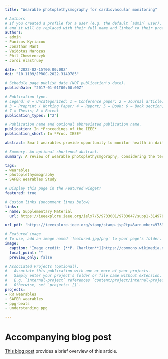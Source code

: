 ```yaml
---
title: "Wearable photoplethysmography for cardiovascular monitoring"

# Authors
# If you created a profile for a user (e.g. the default `admin` user), write the username (folder name) here 
# and it will be replaced with their full name and linked to their profile.
authors:
- admin
- Panicos Kyriacou
- Jonathan Mant
- Vaidotas Marozas
- Phil Chowienczyk
- Jordi Alastruey

date: "2022-02-15T00:00:00Z"
doi: "10.1109/JPROC.2022.3149785"

# Schedule page publish date (NOT publication's date).
publishDate: "2017-01-01T00:00:00Z"

# Publication type.
# Legend: 0 = Uncategorized; 1 = Conference paper; 2 = Journal article;
# 3 = Preprint / Working Paper; 4 = Report; 5 = Book; 6 = Book section;
# 7 = Thesis; 8 = Patent
publication_types: ["2"]

# Publication name and optional abbreviated publication name.
publication: In *Proceedings of the IEEE*
publication_short: In *Proc. IEEE*

abstract: Smart wearables provide opportunity to monitor health in daily life, and are emerging as potential tools for detecting cardiovascular disease. Wearables such as fitness bands and smartwatches routinely monitor the photoplethysmogram signal, an optical measure of the arterial pulse wave which is strongly influenced by the heart and blood vessels. In this survey we summarise the fundamentals of wearable photoplethysmography and its analysis, identify its potential clinical applications, and outline pressing directions for future research in order to realise its full potential for tackling cardiovascular disease.

# Summary. An optional shortened abstract.
summary: A review of wearable photoplethysmgoraphy, considering the technology, signal processing, and clinical applications.

tags:
- wearables
- photoplethysmography
- SAFER Wearables Study

# Display this page in the Featured widget?
featured: true

# Custom links (uncomment lines below)
links:
- name: Supplementary Material
  url: https://ieeexplore.ieee.org/ielx7/5/9733001/9733047/supp1-3149785.pdf?arnumber=9733047

url_pdf: 'https://ieeexplore.ieee.org/stamp/stamp.jsp?tp=&arnumber=9733047'

# Featured image
# To use, add an image named `featured.jpg/png` to your page's folder. 
image:
  caption: 'Image credit: [**P. Charlton**](https://commons.wikimedia.org/wiki/File:Photoplethysmogram_signal_components.svg) ([CC BY 4.0](https://creativecommons.org/licenses/by/4.0/))'
  focal_point: ""
  preview_only: false

# Associated Projects (optional).
#   Associate this publication with one or more of your projects.
#   Simply enter your project's folder or file name without extension.
#   E.g. `internal-project` references `content/project/internal-project/index.md`.
#   Otherwise, set `projects: []`.
projects:
- RR wearables
- SAFER wearables
- ppg-beats
- understanding ppg

---
```


# Accompanying blog post

[This blog post](/post/wearables_gadgets_goldmines/) provides a brief overview of this article.